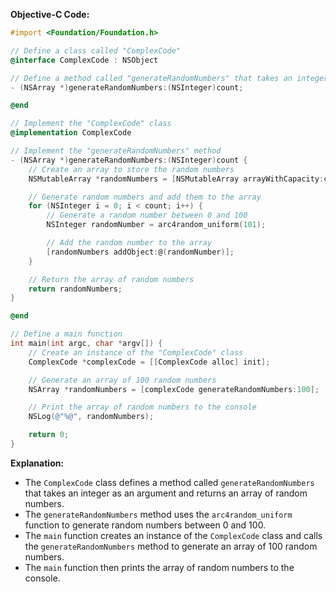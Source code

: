 **Objective-C Code:**

```objective-c
#import <Foundation/Foundation.h>

// Define a class called "ComplexCode"
@interface ComplexCode : NSObject

// Define a method called "generateRandomNumbers" that takes an integer as an argument and returns an array of random numbers
- (NSArray *)generateRandomNumbers:(NSInteger)count;

@end

// Implement the "ComplexCode" class
@implementation ComplexCode

// Implement the "generateRandomNumbers" method
- (NSArray *)generateRandomNumbers:(NSInteger)count {
    // Create an array to store the random numbers
    NSMutableArray *randomNumbers = [NSMutableArray arrayWithCapacity:count];

    // Generate random numbers and add them to the array
    for (NSInteger i = 0; i < count; i++) {
        // Generate a random number between 0 and 100
        NSInteger randomNumber = arc4random_uniform(101);

        // Add the random number to the array
        [randomNumbers addObject:@(randomNumber)];
    }

    // Return the array of random numbers
    return randomNumbers;
}

@end

// Define a main function
int main(int argc, char *argv[]) {
    // Create an instance of the "ComplexCode" class
    ComplexCode *complexCode = [[ComplexCode alloc] init];

    // Generate an array of 100 random numbers
    NSArray *randomNumbers = [complexCode generateRandomNumbers:100];

    // Print the array of random numbers to the console
    NSLog(@"%@", randomNumbers);

    return 0;
}
```

**Explanation:**

* The `ComplexCode` class defines a method called `generateRandomNumbers` that takes an integer as an argument and returns an array of random numbers.
* The `generateRandomNumbers` method uses the `arc4random_uniform` function to generate random numbers between 0 and 100.
* The `main` function creates an instance of the `ComplexCode` class and calls the `generateRandomNumbers` method to generate an array of 100 random numbers.
* The `main` function then prints the array of random numbers to the console.